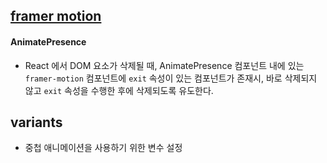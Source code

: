 ## [framer motion](https://www.framer.com/motion)

#### AnimatePresence
- React 에서 DOM 요소가 삭제될 때, AnimatePresence 컴포넌트 내에 있는 `framer-motion` 컴포넌트에 `exit` 속성이 있는 컴포넌트가 존재시, 바로 삭제되지 않고 `exit` 속성을 수행한 후에 삭제되도록 유도한다.


## variants
- 중첩 애니메이션을 사용하기 위한 변수 설정